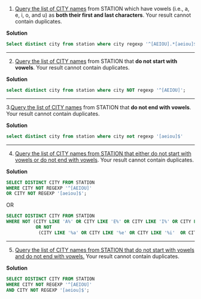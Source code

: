 1. [Query the list of CITY names](https://www.hackerrank.com/challenges/weather-observation-station-8/problem?isFullScreen=true) from STATION which have vowels (i.e., a, e, i, o, and u) as **both their first and last characters**. Your result cannot contain duplicates.
   


**Solution**

```sql
Select distinct city from station where city regexp '^[AEIOU].*[aeiou]$';
```




--------------------------------------------------------------------------------------------------------------------------------------------------------------
2. [Query the list of CITY names](https://www.hackerrank.com/challenges/weather-observation-station-9/problem?isFullScreen=true) from STATION that **do not start with vowels**. Your result cannot contain duplicates.


**Solution**


```sql
select distinct city from station where city NOT regexp '^[AEIOU]';
```
--------------------------------------------------------------------------------------------------------------------------------------------------------------
3.[Query the list of CITY names](https://www.hackerrank.com/challenges/weather-observation-station-10/problem?isFullScreen=true) from STATION that **do not end with vowels**. Your result cannot contain duplicates.

**Solution**
```sql
select distinct city from station where city not regexp '[aeiou]$'
```
--------------------------------------------------------------------------------------------------------------------------------------------------------------
4. [Query the list of CITY names from STATION that either do not start with vowels or do not end with vowels](https://www.hackerrank.com/challenges/weather-observation-station-11/problem?isFullScreen=true). Your result cannot contain duplicates.

**Solution**
```sql
SELECT DISTINCT CITY FROM STATION
WHERE CITY NOT REGEXP '^[AEIOU]'
OR CITY NOT REGEXP '[aeiou]$';
```
OR
```sql
SELECT DISTINCT CITY FROM STATION
WHERE NOT (CITY LIKE 'A%' OR CITY LIKE 'E%' OR CITY LIKE 'I%' OR CITY LIKE 'O%' OR CITY LIKE 'U%' )
           OR NOT
            (CITY LIKE '%a' OR CITY LIKE '%e' OR CITY LIKE '%i'  OR CITY LIKE '%o' OR CITY LIKE '%u' );
```

--------------------------------------------------------------------------------------------------------------------------------------------------------------
5. [Query the list of CITY names from STATION that do not start with vowels and do not end with vowels.](https://www.hackerrank.com/challenges/weather-observation-station-12/problem?isFullScreen=true) Your result cannot contain duplicates.

**Solution**
```sql
SELECT DISTINCT CITY FROM STATION
WHERE CITY NOT REGEXP '^[AEIOU]'
AND CITY NOT REGEXP '[aeiou]$';
```

